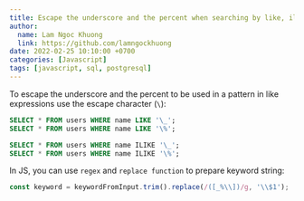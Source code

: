 ```yaml
---
title: Escape the underscore and the percent when searching by like, ilike expressions in PostgreSQL
author:
  name: Lam Ngoc Khuong
  link: https://github.com/lamngockhuong
date: 2022-02-25 10:10:00 +0700
categories: [Javascript]
tags: [javascript, sql, postgresql]
---
```


To escape the underscore and the percent to be used in a pattern in like expressions use the escape character (`\`):
```sql
SELECT * FROM users WHERE name LIKE '\_';
SELECT * FROM users WHERE name LIKE '\%';

SELECT * FROM users WHERE name ILIKE '\_';
SELECT * FROM users WHERE name ILIKE '\%';
```

In JS, you can use `regex` and `replace function` to prepare keyword string:
```javascript
const keyword = keywordFromInput.trim().replace(/([_%\\])/g, '\\$1');
```
